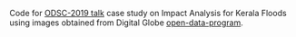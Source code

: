 Code for [ODSC-2019 talk](https://confengine.com/odsc-india-2019/proposal/10019/fantastic-indian-open-datasets-and-where-to-find-them)
case study on Impact Analysis for Kerala Floods using images obtained from Digital Globe [open-data-program](https://www.digitalglobe.com/ecosystem/open-data/flooding-in-india).
